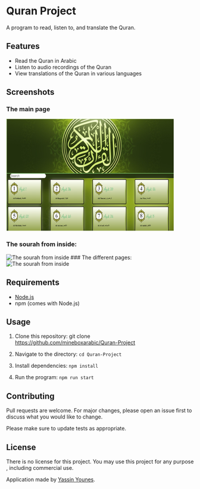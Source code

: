 # Quran Project

A program to read, listen to, and translate the Quran.

## Features
- Read the Quran in Arabic
- Listen to audio recordings of the Quran
- View translations of the Quran in various languages

## Screenshots
<h3> The main page </h3>
<img src="https://raw.githubusercontent.com/mineboxarabic/Quran-Project/master/screenshots/1.PNG" alt="The main page" height="300" width="450">
<h3> The sourah from inside: </h3>
<img src="../master/screenshots/1.gif" alt="The sourah from inside" height="300" width="450">
### The different pages:
<img src="../master/screenshots/2.gif" alt="The sourah from inside" height="300" width="450">



## Requirements
- [Node.js](https://nodejs.org/)
- npm (comes with Node.js)

## Usage

1. Clone this repository:
git clone https://github.com/mineboxarabic/Quran-Project

2. Navigate to the directory:
``` cd Quran-Project ```

3. Install dependencies:
```npm install```

4. Run the program:
```npm run start```

## Contributing

Pull requests are welcome. For major changes, please open an issue first to discuss what you would like to change.

Please make sure to update tests as appropriate.

## License
There is no license for this project. You may use this project for any purpose , including commercial use.

Application made by [Yassin Younes](http://yassinyounes.com/).
